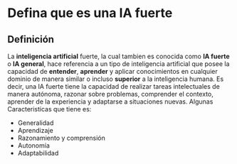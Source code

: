#  Defina que es una IA fuerte 

## Definición
La **inteligencia artificial** fuerte, la cual tambien es conocida como **IA fuerte** o 
**IA general**, hace referencia a un tipo de inteligencia artificial que posee la capacidad de **entender**, 
**aprender** y aplicar conocimientos en cualquier dominio de manera similar o incluso **superior** a la inteligencia humana. 
Es decir, una IA fuerte tiene la capacidad de realizar tareas intelectuales de manera autónoma, 
razonar sobre problemas, comprender el contexto, aprender de la experiencia y adaptarse a situaciones nuevas.
Algunas Caracteristicas que tiene es:

* Generalidad
* Aprendizaje
* Razonamiento y comprensión
* Autonomía
* Adaptabilidad